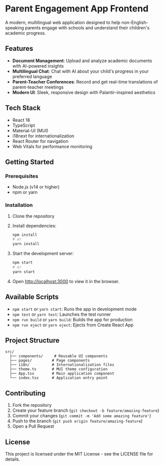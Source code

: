 # Parent Engagement App Frontend

A modern, multilingual web application designed to help non-English-speaking parents engage with schools and understand their children's academic progress.

## Features

- **Document Management**: Upload and analyze academic documents with AI-powered insights
- **Multilingual Chat**: Chat with AI about your child's progress in your preferred language
- **Parent-Teacher Conferences**: Record and get real-time translations of parent-teacher meetings
- **Modern UI**: Sleek, responsive design with Palantir-inspired aesthetics

## Tech Stack

- React 18
- TypeScript
- Material-UI (MUI)
- i18next for internationalization
- React Router for navigation
- Web Vitals for performance monitoring

## Getting Started

### Prerequisites

- Node.js (v14 or higher)
- npm or yarn

### Installation

1. Clone the repository
2. Install dependencies:
   ```bash
   npm install
   # or
   yarn install
   ```

3. Start the development server:
   ```bash
   npm start
   # or
   yarn start
   ```

4. Open [http://localhost:3000](http://localhost:3000) to view it in the browser.

## Available Scripts

- `npm start` or `yarn start`: Runs the app in development mode
- `npm test` or `yarn test`: Launches the test runner
- `npm run build` or `yarn build`: Builds the app for production
- `npm run eject` or `yarn eject`: Ejects from Create React App

## Project Structure

```
src/
  ├── components/     # Reusable UI components
  ├── pages/         # Page components
  ├── i18n/          # Internationalization files
  ├── theme.ts       # MUI theme configuration
  ├── App.tsx        # Main application component
  └── index.tsx      # Application entry point
```

## Contributing

1. Fork the repository
2. Create your feature branch (`git checkout -b feature/amazing-feature`)
3. Commit your changes (`git commit -m 'Add some amazing feature'`)
4. Push to the branch (`git push origin feature/amazing-feature`)
5. Open a Pull Request

## License

This project is licensed under the MIT License - see the LICENSE file for details.
